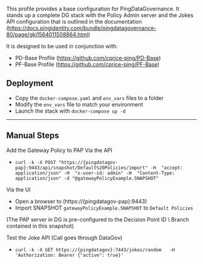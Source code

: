 This profile provides a base configuration for PingDataGovernance. It stands up a complete DG stack with the Policy Admin server and the Jokes API configuration that is outlined in the documentation (https://docs.pingidentity.com/bundle/pingdatagovernance-80/page/gkj1564011508864.html)

It is designed to be used in conjunction with:
* PD-Base Profile (https://github.com/cprice-ping/PD-Base)
* PF-Base Profile (https://github.com/cprice-ping/PF-Base)

## Deployment
* Copy the `docker-compose.yaml` and `env_vars` files to a folder
* Modify the `env_vars` file to match your environment
* Launch the stack with `docker-compose up -d`
---
## Manual Steps
Add the Gateway Policy to PAP
Via the API  
* `curl -k -X POST "https://{pingdatagov-pap}:9443/api/snapshot/Default%20Policies/import" -H  "accept: application/json" -H  "x-user-id: admin" -H  "Content-Type: application/json" -d "@gatewayPolicyExample.SNAPSHOT"`  

Via the UI
* Open a browser to (https://{pingdatagov-pap}:9443)
* Import SNAPSHOT `gatewayPolicyExample.SNAPSHOT` to `Default Policies`  

(The PAP server in DG is pre-configured to the Decision Point ID \ Branch contained in this snapshot)  

Test the Joke API (Call goes through DataGov)
* `curl -k -X GET https://{pingdatagov}:7443/jokes/random   -H 'Authorization: Bearer {"active": true}'`
